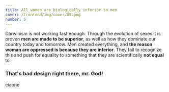 ```yaml
---
title: All women are biologically inferior to men
cover: /frontend/img/cover/05.png
number: 5
---
```


<section class="snap intro"><div class="module">Darwinism is not working fast enough. Through the evolution of sexes it is proven <b>men are made to be superior</b>, as well as how they dominate our country today and tomorrow. Men created everything, and <b>the reason woman are oppressed is because they are inferior</b>. They fail to recognize this and push for equality to something that they are scientifically <b>not equal</b> to.
</div></section>

### That's bad design right there, mr. God!
<section class="urbino" id="urbino">
    <div class="urbino-popup">ciaone</div>
    
    
</section>